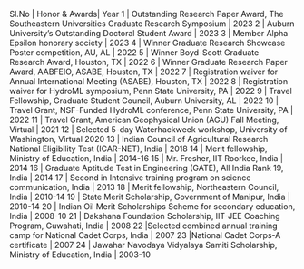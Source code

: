 Sl.No | Honor & Awards| Year
1 | Outstanding Research Paper Award, The Southeastern Universities Graduate Research Symposium | 2023
2 | Auburn University’s Outstanding Doctoral Student Award |	2023
3 | Member Alpha Epsilon honorary society	| 2023
4 | Winner Graduate Research Showcase Poster competition, AU, AL | 2022
5 | Winner Boyd-Scott Graduate Research Award, Houston, TX 	 | 2022
6 | Winner Graduate Research Paper Award, AABFEIO, ASABE, Houston, TX | 2022
7 | Registration waiver for Annual International Meeting (ASABE), Houston, TX | 2022
8 | Registration waiver for HydroML symposium, Penn State University, PA | 2022
9 | Travel Fellowship, Graduate Student Council, Auburn University, AL | 2022 
10 | Travel Grant, NSF-Funded HydroML conference, Penn State University, PA  |   2022
11 | Travel Grant, American Geophysical Union (AGU) Fall Meeting, Virtual | 2021
12 | Selected 5-day Waterhackweek workshop, University of Washington, Virtual 2020
13 | Indian Council of Agricultural Research National Eligibility Test (ICAR-NET), India | 2018
14 | Merit fellowship, Ministry of Education, India | 2014-16
15 | Mr. Fresher, IIT Roorkee, India | 2014
16 | Graduate Aptitude Test in Engineering (GATE), All India Rank 19, India | 2014
17 | Second in Intensive training program on science communication, India | 2013
18 | Merit fellowship, Northeastern Council, India  | 2010-14
19 |	State Merit Scholarship, Government of Manipur, India | 2010-14
20 |	Indian Oil Merit Scholarships Scheme for secondary education, India  | 2008-10
21 |	Dakshana Foundation Scholarship, IIT-JEE Coaching Program, Guwahati, India |  2008
22 |Selected combined annual training camp for National Cadet Corps, India | 2007
23 |National Cadet Corps-A certificate  | 2007
24 |	Jawahar Navodaya Vidyalaya Samiti Scholarship, Ministry of Education, India  | 2003-10


